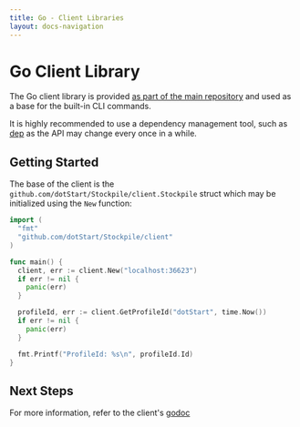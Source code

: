 ```yaml
---
title: Go - Client Libraries
layout: docs-navigation
---
```


# Go Client Library

The Go client library is provided
[as part of the main repository](https://github.com/dotStart/Stockpile/tree/develop/client)
and used as a base for the built-in CLI commands.

It is highly recommended to use a dependency management tool, such as
[dep](https://golang.github.io/dep/) as the API may change every once in a
while.

## Getting Started

The base of the client is the `github.com/dotStart/Stockpile/client.Stockpile`
struct which may be initialized using the `New` function:

```go
import (
  "fmt"
  "github.com/dotStart/Stockpile/client"
)

func main() {
  client, err := client.New("localhost:36623")
  if err != nil {
    panic(err)
  }

  profileId, err := client.GetProfileId("dotStart", time.Now())
  if err != nil {
    panic(err)
  }

  fmt.Printf("ProfileId: %s\n", profileId.Id)
}
```

## Next Steps

For more information, refer to the client's
[godoc](https://godoc.org/github.com/dotStart/Stockpile/client)
